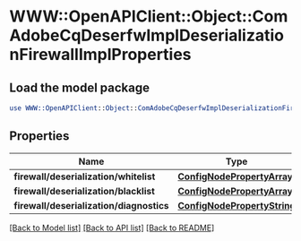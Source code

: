 # WWW::OpenAPIClient::Object::ComAdobeCqDeserfwImplDeserializationFirewallImplProperties

## Load the model package
```perl
use WWW::OpenAPIClient::Object::ComAdobeCqDeserfwImplDeserializationFirewallImplProperties;
```

## Properties
Name | Type | Description | Notes
------------ | ------------- | ------------- | -------------
**firewall/deserialization/whitelist** | [**ConfigNodePropertyArray**](ConfigNodePropertyArray.md) |  | [optional] 
**firewall/deserialization/blacklist** | [**ConfigNodePropertyArray**](ConfigNodePropertyArray.md) |  | [optional] 
**firewall/deserialization/diagnostics** | [**ConfigNodePropertyString**](ConfigNodePropertyString.md) |  | [optional] 

[[Back to Model list]](../README.md#documentation-for-models) [[Back to API list]](../README.md#documentation-for-api-endpoints) [[Back to README]](../README.md)



